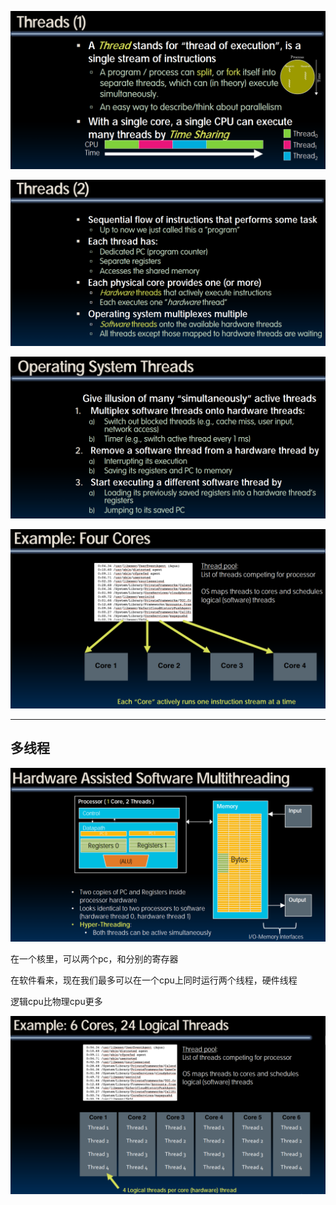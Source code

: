 ![image-20211209142002352](https://raw.githubusercontent.com/RogersLj/Image/master/PicGo/image-20211209142002352.png)

![image-20211209142426998](https://raw.githubusercontent.com/RogersLj/Image/master/PicGo/image-20211209142426998.png)

![image-20211209143140101](https://raw.githubusercontent.com/RogersLj/Image/master/PicGo/image-20211209143140101.png)

![image-20211209143440098](https://raw.githubusercontent.com/RogersLj/Image/master/PicGo/image-20211209143440098.png)



---

## 多线程

![image-20211209143710858](https://raw.githubusercontent.com/RogersLj/Image/master/PicGo/image-20211209143710858.png)

在一个核里，可以两个pc，和分别的寄存器

在软件看来，现在我们最多可以在一个cpu上同时运行两个线程，硬件线程



逻辑cpu比物理cpu更多

![image-20211209144435470](https://raw.githubusercontent.com/RogersLj/Image/master/PicGo/image-20211209144435470.png)
